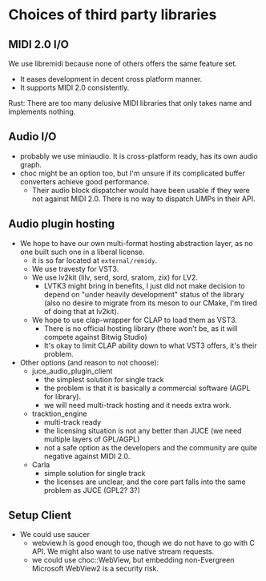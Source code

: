 # Choices of third party libraries

## MIDI 2.0 I/O

We use libremidi because none of others offers the same feature set.

- It eases development in decent cross platform manner.
- It supports MIDI 2.0 consistently.

Rust: There are too many delusive MIDI libraries that only takes name and implements nothing.

## Audio I/O

- probably we use miniaudio. It is cross-platform ready, has its own audio graph.
- choc might be an option too, but I'm unsure if its complicated buffer converters achieve good performance.
  - Their audio block dispatcher would have been usable if they were not against MIDI 2.0.
    There is no way to dispatch UMPs in their API.

## Audio plugin hosting

- We hope to have our own multi-format hosting abstraction layer, as no one built such one in a liberal license.
  - it is so far located at `external/remidy`.
  - We use travesty for VST3.
  - We use lv2kit (lilv, serd, sord, sratom, zix) for LV2.
    - LVTK3 might bring in benefits, I just did not make decision to depend on "under heavily development" status of the library (also no desire to migrate from its meson to our CMake, I'm tired of doing that at lv2kit).
  - We hope to use clap-wrapper for CLAP to load them as VST3.
    - There is no official hosting library (there won't be, as it will compete against Bitwig Studio)
    - It's okay to limit CLAP ability down to what VST3 offers, it's their problem.
- Other options (and reason to not choose):
  - juce_audio_plugin_client
    - the simplest solution for single track
    - the problem is that it is basically a commercial software (AGPL for library).
    - we will need multi-track hosting and it needs extra work.
  - tracktion_engine
    - multi-track ready
    - the licensing situation is not any better than JUCE (we need multiple layers of GPL/AGPL)
    - not a safe option as the developers and the community are quite negative against MIDI 2.0.
  - Carla
    - simple solution for single track
    - the licenses are unclear, and the core part falls into the same problem as JUCE (GPL2? 3?)

## Setup Client

- We could use saucer
  - webview.h is good enough too, though we do not have to go with C API. We might also want to use native stream requests.
  - we could use choc::WebView, but embedding non-Evergreen Microsoft WebView2 is a security risk.
